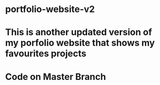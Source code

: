 # portfolio-website-v2
# This is another updated version of my porfolio website that shows my favourites projects 
# Code on Master Branch 
